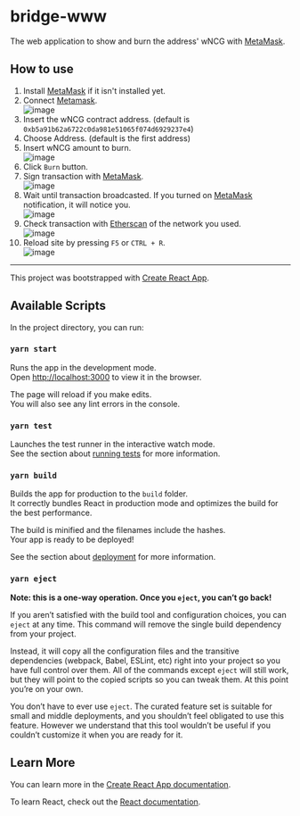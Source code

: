 # bridge-www

The web application to show and burn the address' wNCG with [MetaMask].

## How to use

1. Install [MetaMask] if it isn't installed yet.
1. Connect [Metamask].  
  ![image](https://user-images.githubusercontent.com/26626194/120439494-8c005780-c3bd-11eb-9a0f-b7fa2497fa71.png)
1. Insert the wNCG contract address. (default is `0xb5a91b62a6722c0da981e51065f074d6929237e4`)
1. Choose Address. (default is the first address) 
1. Insert wNCG amount to burn.  
![image](https://user-images.githubusercontent.com/26626194/120439773-df72a580-c3bd-11eb-82ea-94e2f4184c26.png)
1. Click `Burn` button.
1. Sign transaction with [MetaMask].  
![image](https://user-images.githubusercontent.com/26626194/120439979-1648bb80-c3be-11eb-8d59-313daa4ae127.png)
1. Wait until transaction broadcasted. If you turned on [MetaMask] notification, it will notice you.  
![image](https://user-images.githubusercontent.com/26626194/120440706-c9191980-c3be-11eb-9301-212737845174.png)
1. Check transaction with [Etherscan] of the network you used.  
![image](https://user-images.githubusercontent.com/26626194/120440454-86574180-c3be-11eb-9edb-bf33b009089c.png)
1. Reload site by pressing `F5` or `CTRL + R`.  
![image](https://user-images.githubusercontent.com/26626194/120440516-97a04e00-c3be-11eb-8883-020a3e3765fa.png)


[MetaMask]: https://metamask.io/
[Etherscan]: https://etherscan.io/

---

This project was bootstrapped with [Create React App](https://github.com/facebook/create-react-app).

## Available Scripts

In the project directory, you can run:

### `yarn start`

Runs the app in the development mode.\
Open [http://localhost:3000](http://localhost:3000) to view it in the browser.

The page will reload if you make edits.\
You will also see any lint errors in the console.

### `yarn test`

Launches the test runner in the interactive watch mode.\
See the section about [running tests](https://facebook.github.io/create-react-app/docs/running-tests) for more information.

### `yarn build`

Builds the app for production to the `build` folder.\
It correctly bundles React in production mode and optimizes the build for the best performance.

The build is minified and the filenames include the hashes.\
Your app is ready to be deployed!

See the section about [deployment](https://facebook.github.io/create-react-app/docs/deployment) for more information.

### `yarn eject`

**Note: this is a one-way operation. Once you `eject`, you can’t go back!**

If you aren’t satisfied with the build tool and configuration choices, you can `eject` at any time. This command will remove the single build dependency from your project.

Instead, it will copy all the configuration files and the transitive dependencies (webpack, Babel, ESLint, etc) right into your project so you have full control over them. All of the commands except `eject` will still work, but they will point to the copied scripts so you can tweak them. At this point you’re on your own.

You don’t have to ever use `eject`. The curated feature set is suitable for small and middle deployments, and you shouldn’t feel obligated to use this feature. However we understand that this tool wouldn’t be useful if you couldn’t customize it when you are ready for it.

## Learn More

You can learn more in the [Create React App documentation](https://facebook.github.io/create-react-app/docs/getting-started).

To learn React, check out the [React documentation](https://reactjs.org/).
